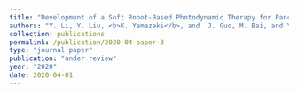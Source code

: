 ```yaml
---
title: "Development of a Soft Robot-Based Photodynamic Therapy for Pancreatic Cancer"
authors: "Y. Li, Y. Liu, <b>K. Yamazaki</b>, and  J. Guo, M. Bai, and Y.Chen"
collection: publications
permalink: /publication/2020-04-paper-3
type: "journal paper"
publication: "under review"
year: "2020"
date: 2020-04-01
---
```

